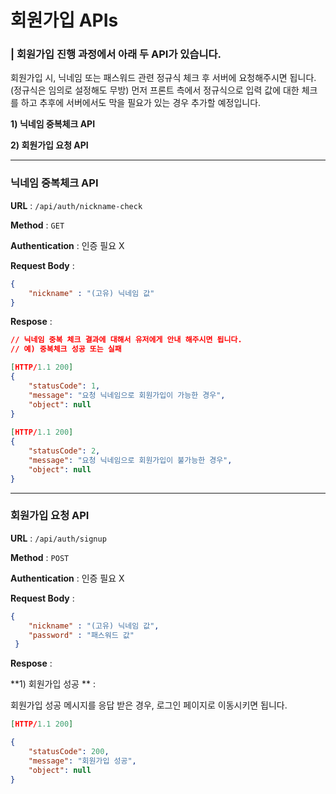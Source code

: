 # 회원가입 APIs

### **|** 회원가입 진행 과정에서 아래 두 API가 있습니다. 

회원가입 시, 닉네임 또는 패스워드 관련 정규식 체크 후 서버에 요청해주시면 됩니다. (정규식은 임의로 설정해도 무방) 먼저 프론트 측에서 정규식으로 입력 값에 대한 체크를 하고 추후에 서버에서도 막을 필요가 있는 경우 추가할 예정입니다. 

**1) 닉네임 중복체크 API**

**2) 회원가입 요청 API** 

___

### 닉네임 중복체크 API 

**URL** : `/api/auth/nickname-check` 

**Method** : `GET`

**Authentication** : 인증 필요 X 

**Request Body** : 

```json
{
    "nickname" : "(고유) 닉네임 값"
}
```

**Respose** :

```json
// 닉네임 중복 체크 결과에 대해서 유저에게 안내 해주시면 됩니다. 
// 예) 중복체크 성공 또는 실패 

[HTTP/1.1 200]
{
    "statusCode": 1,
    "message": "요청 닉네임으로 회원가입이 가능한 경우",
    "object": null
}
 
[HTTP/1.1 200]
{
    "statusCode": 2,
    "message": "요청 닉네임으로 회원가입이 불가능한 경우",
    "object": null
}
```



___

### 회원가입 요청 API 

**URL** : `/api/auth/signup` 

**Method** : `POST`

**Authentication** : 인증 필요 X 

**Request Body** : 

```json
{
    "nickname" : "(고유) 닉네임 값",
    "password" : "패스워드 값"
 }
```

**Respose** :

**1) 회원가입 성공 ** :

회원가입 성공 메시지를 응답 받은 경우, 로그인 페이지로 이동시키면 됩니다. 

```json
[HTTP/1.1 200]

{
    "statusCode": 200,
    "message": "회원가입 성공",
    "object": null
}
```

